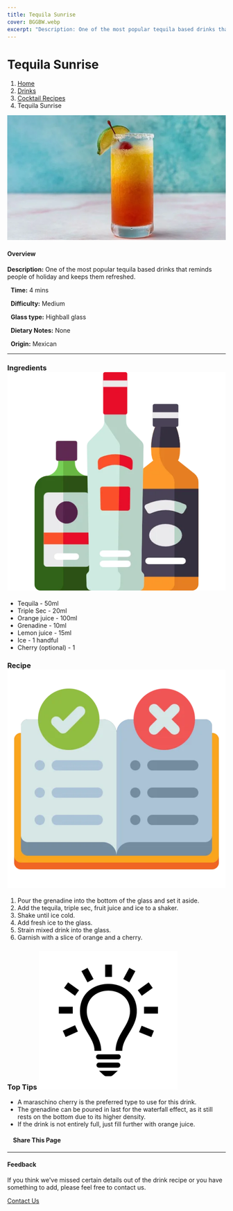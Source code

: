 ```yaml
---
title: Tequila Sunrise
cover: BGGBW.webp
excerpt: "Description: One of the most popular tequila based drinks that reminds people of holiday and keeps them refreshed."
---
```


# Tequila Sunrise

1.  [Home](/)
2.  [Drinks](drinks)
3.  [Cocktail Recipes](drinks/cocktailrecipes)
4.  Tequila Sunrise

![](/images/tequila-sunrise.webp)

#### Overview

**Description:** One of the most popular tequila based drinks that reminds people of holiday and keeps them refreshed.

  **Time:** 4 mins

  **Difficulty:** Medium

  **Glass type:** Highball glass

  **Dietary Notes:** None

  **Origin:** Mexican

* * *

### Ingredients ![target](/images/liquor.webp)

-   Tequila - 50ml
-   Triple Sec - 20ml
-   Orange juice - 100ml
-   Grenadine - 10ml
-   Lemon juice - 15ml
-   Ice - 1 handful
-   Cherry (optional) - 1

### Recipe ![target](/images/rules.webp)

1.  Pour the grenadine into the bottom of the glass and set it aside.
2.  Add the tequila, triple sec, fruit juice and ice to a shaker.
3.  Shake until ice cold.
4.  Add fresh ice to the glass.
5.  Strain mixed drink into the glass.
6.  Garnish with a slice of orange and a cherry.

### Top Tips ![target](/images/lightbulb.webp)

-   A maraschino cherry is the preferred type to use for this drink.
-   The grenadine can be poured in last for the waterfall effect, as it still rests on the bottom due to its higher density.
-   If the drink is not entirely full, just fill further with orange juice.

####     Share This Page

[](https://www.facebook.com/sharer/sharer.php?u=beergogglegames.co.uk/Drinks/CocktailRecipes/tequila-sunrise)[](https://www.instagram.com/direct/new/)[](https://twitter.com/intent/tweet?url=beergogglegames.co.uk/Drinks/CocktailRecipes/tequila-sunrise)

* * *

#### Feedback

If you think we've missed certain details out of the drink recipe or you have something to add, please feel free to contact us.

  
  
  
[Contact Us](contact)
